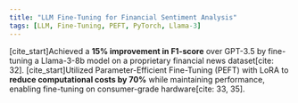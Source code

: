 ```yaml
---
title: "LLM Fine-Tuning for Financial Sentiment Analysis"
tags: [LLM, Fine-Tuning, PEFT, PyTorch, Llama-3]
---
```


[cite_start]Achieved a **15% improvement in F1-score** over GPT-3.5 by fine-tuning a Llama-3-8b model on a proprietary financial news dataset[cite: 32]. [cite_start]Utilized Parameter-Efficient Fine-Tuning (PEFT) with LoRA to **reduce computational costs by 70%** while maintaining performance, enabling fine-tuning on consumer-grade hardware[cite: 33, 35].